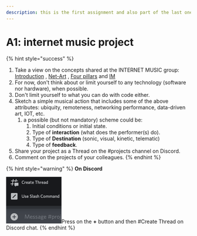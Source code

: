```yaml
---
description: this is the first assignment and also part of the last one.
---
```


# A1: internet music project

{% hint style="success" %}
1. Take a view on the concepts shared at the INTERNET MUSIC group: [Introduction](../internet-music/introduction.md) , [Net-Art](../internet-music/net-art.md) , [Four pillars](../internet-music/the-four-pillars-of-internet-music.md) and [IM](../internet-music/im-a-case-of-generative-music.md)
2. For now, don't think about or limit yourself to any technology (software nor hardware), when possible.
3. Don't limit yourself to what you can do with code either.
4. Sketch a simple musical action that includes some of the above attributes: ubiquity, remoteness, networking performance, data-driven art, IOT, etc.
   1. a possible (but not mandatory) scheme could be:&#x20;
      1. Initial conditions or initial state.&#x20;
      2. Type of **interaction** (what does the performer(s) do).&#x20;
      3. Type of **Destination** (sonic, visual, kinetic, telematic)
      4. Type of **feedback**.
5. Share your project as a Thread on the #projects channel on Discord.
6. Comment on the projects of your colleagues.
{% endhint %}

{% hint style="warning" %}
**On Discord**

![](<../.gitbook/assets/image (3).png>)Press on the **+** button and then #Create Thread on Discord chat.
{% endhint %}
